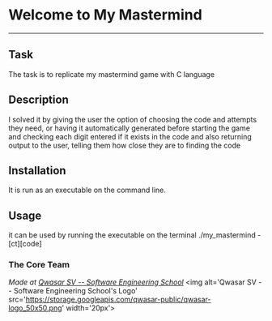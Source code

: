 # Welcome to My Mastermind
***

## Task
The task is to replicate my mastermind game with C language

## Description
I solved it by giving the user the option of choosing the code and attempts they need, or having it automatically generated before starting the game and 
checking each digit entered if it exists in the code and also returning output to the user, telling them how close they are to finding the code


## Installation
It is run as an executable on the command line.

## Usage
it can be used by running the executable on the terminal ./my_mastermind -[ct][code]

### The Core Team


<span><i>Made at <a href='https://qwasar.io'>Qwasar SV -- Software Engineering School</a></i></span>
<span><img alt='Qwasar SV -- Software Engineering School's Logo' src='https://storage.googleapis.com/qwasar-public/qwasar-logo_50x50.png' width='20px'></span>
